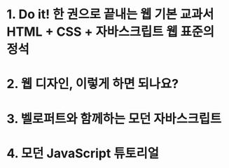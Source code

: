 # 1. Do it! 한 권으로 끝내는 웹 기본 교과서 HTML + CSS + 자바스크립트 웹 표준의 정석
# 2. 웹 디자인, 이렇게 하면 되나요?
# 3. 벨로퍼트와 함께하는 모던 자바스크립트
# 4. 모던 JavaScript 튜토리얼
